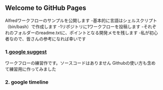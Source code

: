## Welcome to GitHub Pages

Alfredワークフローのサンプルを公開します
-基本的に言語はシェルスクリプト（bin/bash）で作成します
-1リポジトリに1ワークフローを投稿します
-それぞれのフォルダーのreadme.txtに、ポイントとなる開発メモを残します
-私が初心者なので、皆さんの参考になれば幸いです


### 1.[google suggest](https://github.com/KitanoTamotsu/googlesuggest)
ワークフローの練習作です。ソースコードはありません
Githubの使い方も含めて練習用に作ってみました

### 2. google timeline

